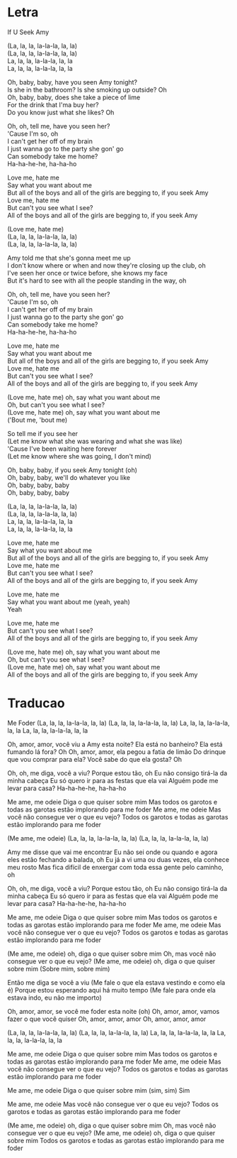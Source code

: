 
# Letra

If U Seek Amy

(La, la, la, la-la-la, la, la)  
(La, la, la, la-la-la, la, la)  
La, la, la, la-la-la, la, la  
La, la, la, la-la-la, la, la

Oh, baby, baby, have you seen Amy tonight?  
Is she in the bathroom? Is she smoking up outside? Oh  
Oh, baby, baby, does she take a piece of lime  
For the drink that I'ma buy her?  
Do you know just what she likes? Oh

Oh, oh, tell me, have you seen her?  
'Cause I'm so, oh  
I can't get her off of my brain  
I just wanna go to the party she gon' go  
Can somebody take me home?  
Ha-ha-he-he, ha-ha-ho

Love me, hate me  
Say what you want about me  
But all of the boys and all of the girls are begging to, if you seek Amy  
Love me, hate me  
But can't you see what I see?  
All of the boys and all of the girls are begging to, if you seek Amy

(Love me, hate me)  
(La, la, la, la-la-la, la, la)  
(La, la, la, la-la-la, la, la)

Amy told me that she's gonna meet me up  
I don't know where or when and now they're closing up the club, oh  
I've seen her once or twice before, she knows my face  
But it's hard to see with all the people standing in the way, oh

Oh, oh, tell me, have you seen her?  
'Cause I'm so, oh  
I can't get her off of my brain  
I just wanna go to the party she gon' go  
Can somebody take me home?  
Ha-ha-he-he, ha-ha-ho

Love me, hate me  
Say what you want about me  
But all of the boys and all of the girls are begging to, if you seek Amy  
Love me, hate me  
But can't you see what I see?  
All of the boys and all of the girls are begging to, if you seek Amy

(Love me, hate me) oh, say what you want about me  
Oh, but can't you see what I see?  
(Love me, hate me) oh, say what you want about me  
('Bout me, 'bout me)

So tell me if you see her  
(Let me know what she was wearing and what she was like)  
'Cause I've been waiting here forever  
(Let me know where she was going, I don't mind)

Oh, baby, baby, if you seek Amy tonight (oh)  
Oh, baby, baby, we'll do whatever you like  
Oh, baby, baby, baby  
Oh, baby, baby, baby

(La, la, la, la-la-la, la, la)  
(La, la, la, la-la-la, la, la)  
La, la, la, la-la-la, la, la  
La, la, la, la-la-la, la, la

Love me, hate me  
Say what you want about me  
But all of the boys and all of the girls are begging to, if you seek Amy  
Love me, hate me  
But can't you see what I see?  
All of the boys and all of the girls are begging to, if you seek Amy

Love me, hate me  
Say what you want about me (yeah, yeah)  
Yeah

Love me, hate me  
But can't you see what I see?  
All of the boys and all of the girls are begging to, if you seek Amy

(Love me, hate me) oh, say what you want about me  
Oh, but can't you see what I see?  
(Love me, hate me) oh, say what you want about me  
All of the boys and all of the girls are begging to, if you seek Amy


# Traducao

Me Foder
(La, la, la, la-la-la, la, la)
(La, la, la, la-la-la, la, la)
La, la, la, la-la-la, la, la
La, la, la, la-la-la, la, la

Oh, amor, amor, você viu a Amy esta noite?
Ela está no banheiro? Ela está fumando lá fora? Oh
Oh, amor, amor, ela pegou a fatia de limão
Do drinque que vou comprar para ela?
Você sabe do que ela gosta? Oh

Oh, oh, me diga, você a viu?
Porque estou tão, oh
Eu não consigo tirá-la da minha cabeça
Eu só quero ir para as festas que ela vai
Alguém pode me levar para casa?
Ha-ha-he-he, ha-ha-ho

Me ame, me odeie
Diga o que quiser sobre mim
Mas todos os garotos e todas as garotas estão implorando para me foder
Me ame, me odeie
Mas você não consegue ver o que eu vejo?
Todos os garotos e todas as garotas estão implorando para me foder

(Me ame, me odeie)
(La, la, la, la-la-la, la, la)
(La, la, la, la-la-la, la, la)

Amy me disse que vai me encontrar
Eu não sei onde ou quando e agora eles estão fechando a balada, oh
Eu já a vi uma ou duas vezes, ela conhece meu rosto
Mas fica difícil de enxergar com toda essa gente pelo caminho, oh

Oh, oh, me diga, você a viu?
Porque estou tão, oh
Eu não consigo tirá-la da minha cabeça
Eu só quero ir para as festas que ela vai
Alguém pode me levar para casa?
Ha-ha-he-he, ha-ha-ho

Me ame, me odeie
Diga o que quiser sobre mim
Mas todos os garotos e todas as garotas estão implorando para me foder
Me ame, me odeie
Mas você não consegue ver o que eu vejo?
Todos os garotos e todas as garotas estão implorando para me foder

(Me ame, me odeie) oh, diga o que quiser sobre mim
Oh, mas você não consegue ver o que eu vejo?
(Me ame, me odeie) oh, diga o que quiser sobre mim
(Sobre mim, sobre mim)

Então me diga se você a viu
(Me fale o que ela estava vestindo e como ela é)
Porque estou esperando aqui há muito tempo
(Me fale para onde ela estava indo, eu não me importo)

Oh, amor, amor, se você me foder esta noite (oh)
Oh, amor, amor, vamos fazer o que você quiser
Oh, amor, amor, amor
Oh, amor, amor, amor

(La, la, la, la-la-la, la, la)
(La, la, la, la-la-la, la, la)
La, la, la, la-la-la, la, la
La, la, la, la-la-la, la, la

Me ame, me odeie
Diga o que quiser sobre mim
Mas todos os garotos e todas as garotas estão implorando para me foder
Me ame, me odeie
Mas você não consegue ver o que eu vejo?
Todos os garotos e todas as garotas estão implorando para me foder

Me ame, me odeie
Diga o que quiser sobre mim (sim, sim)
Sim

Me ame, me odeie
Mas você não consegue ver o que eu vejo?
Todos os garotos e todas as garotas estão implorando para me foder

(Me ame, me odeie) oh, diga o que quiser sobre mim
Oh, mas você não consegue ver o que eu vejo?
(Me ame, me odeie) oh, diga o que quiser sobre mim
Todos os garotos e todas as garotas estão implorando para me foder


